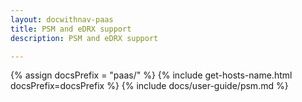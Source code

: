```yaml
---
layout: docwithnav-paas
title: PSM and eDRX support
description: PSM and eDRX support

---
```


{% assign docsPrefix = "paas/" %}
{% include get-hosts-name.html docsPrefix=docsPrefix %}
{% include docs/user-guide/psm.md %}